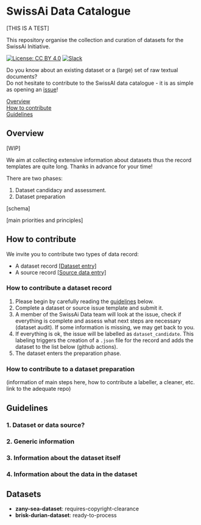 # SwissAi Data Catalogue 

[THIS IS A TEST]

This repository organise the collection and curation of datasets for the SwissAi Initiative.

[![License: CC BY 4.0](https://img.shields.io/badge/License-CC_BY_4.0-lightgrey.svg)](https://creativecommons.org/licenses/by/4.0/)
[![Slack](https://img.shields.io/badge/Slack-5A255B?style=flat-square&logo=slack&logoColor=white)](https://swissai-initiative.slack.com/join/shared_invite/TOBECOMPLETED/)

Do you know about an existing dataset or a (large) set of raw textual documents?      
Do not hesitate to contribute to the SwissAI data catalogue - it is as simple as opening an [issue](https://github.com/impresso/test-catalogue/issues/new/choose)!


[Overview](#overview)    
[How to contribute](#how-to-contribute)    
[Guidelines](#guidelines)    

## Overview

[WIP]

We aim at collecting extensive information about datasets thus the record templates are quite long. Thanks in advance for your time!

There are two phases:
1. Dataset candidacy and assessment.
2. Dataset preparation

[schema]

[main priorities and principles]

## How to contribute

We invite you to contribute two types of data record:
- A dataset record [\[Dataset entry\]](https://github.com/impresso/test-catalogue/issues/new?assignees=&labels=&projects=&template=dataset_template.yml&title=%5BAdd+a+dataset+record%5D%3A+)
- A source record [\[Source data entry\]](https://github.com/impresso/test-catalogue/issues/new?assignees=&labels=&projects=&template=source_text_data_template.yml&title=%5BData+Entry+for+%28Row%29+Text+Data%5D%3A+)

### How to contribute a dataset record
1. Please begin by carefully reading the [guidelines](#guidelines) below. 
2. Complete a dataset or source issue template and submit it.
3. A member of the SwissAi Data team will look at the issue, check if everything is complete and assess what next steps are necessary (dataset audit). If some information is missing, we may get back to you.
4. If everything is ok, the issue will be labelled as `dataset_candidate`. This labeling triggers the creation of a `.json` file for the record and adds the dataset to the list below (github actions).
5. The dataset enters the preparation phase.

### How to contribute to a dataset preparation

(information of main steps here, how to contribute a labeller, a cleaner, etc. link to the adequate repo)

## Guidelines

### 1. Dataset or data source?
### 2. Generic information
### 3. Information about the dataset itself
### 4. Information about the data in the dataset

## Datasets
<!-- DATASET_LIST -->
* **zany-sea-dataset**: requires-copyright-clearance
* **brisk-durian-dataset**: ready-to-process
